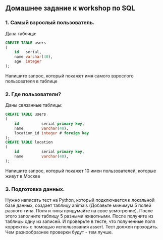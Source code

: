 ## Домашнее задание к workshop по SQL

### 1. Самый взрослый пользователь.

Дана таблица:
```sql
CREATE TABLE users
(
    id   serial,
    name varchar(40),
    age  integer
);
```
Напишите запрос, который покажет имя самого взрослого пользователя в таблице

### 2. Где пользователи?
Даны связанные таблицы:
```sql
CREATE TABLE users
(
    id          serial primary key,
    name        varchar(40),
    location_id integer # foreign key
);
CREATE TABLE location
(
    id          serial primary key,
    name        varchar(40),
);
```
Напишите запрос, который покажет 10 имен пользователей, которые живут в Москве

### 3. Подготовка данных.

Нужно написать тест на Python, который подключается к локальной базе данных, создает таблицу animals (Добавьте минимум 5 полей разного типа. Поля и типы придумайте на свое усмотрение).
После этого заполните таблицу 5 разными животными.
После получите из таблицы одну из записей. И проверьте в тесте, что полученные поля корректны с помощью использования assert. Тест должен проходить. Чем разнообразнее проверки будут - тем лучше.
